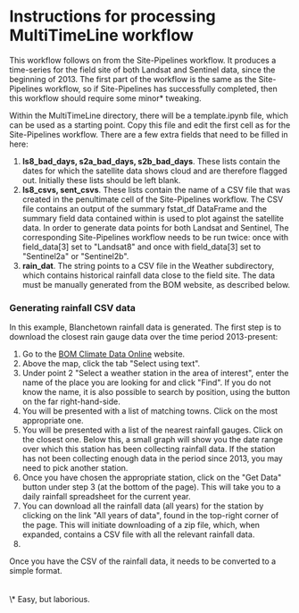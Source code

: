 <H1>Instructions for processing MultiTimeLine workflow</H1>

This workflow follows on from the Site-Pipelines workflow. It produces a
time-series for the field site of both Landsat and Sentinel data, since the
beginning of 2013. The first part of the workflow is the same as the
Site-Pipelines workflow, so if Site-Pipelines has successfully completed, then
this workflow should require some minor* tweaking.<P>

Within the MultiTimeLine directory, there will be a template.ipynb file,
which can be used as a starting point. Copy this file and edit the first cell
as for the Site-Pipelines workflow. There are a few extra fields that need to
be filled in here:
<OL>
    <LI><B>ls8_bad_days, s2a_bad_days, s2b_bad_days</B>. These lists contain
        the dates for which the satellite data shows cloud and are therefore
        flagged out. Initially these lists should be left blank.</LI>
    <LI><B>ls8_csvs, sent_csvs</B>. These lists contain the name of a CSV file
        that was created in the penultimate cell of the Site-Pipelines workflow.
        The CSV file contains an output of the summary fstat_df DataFrame and
        the summary field data contained within is used to plot against the
        satellite data. In order to generate data points for both Landsat and
        Sentinel, The corresponding Site-Pipelines workflow needs to be run
        twice: once with field_data[3] set to "Landsat8" and once with
        field_data[3] set to "Sentinel2a" or "Sentinel2b".</LI>
    <LI><B>rain_dat</B>. The string points to a CSV file in the Weather
        subdirectory, which contains historical rainfall data close to the field
        site. The data must be manually generated from the BOM website, as
        described below.</LI>
</OL>

### Generating rainfall CSV data

In this example, Blanchetown rainfall data is generated. The first step is to
download the closest rain gauge data over the time period 2013-present:
<OL>
    <LI>Go to the <A HREF=http://www.bom.gov.au/climate/data/index.shtml>BOM
        Climate Data Online</A> website.</LI>
    <LI>Above the map, click the tab "Select using text".</LI>
    <LI>Under point 2 "Select a weather station in the area of interest", enter
        the name of the place you are looking for and click "Find". If you
        do not know the name, it is also possible to search by position, using
        the button on the far right-hand-side.</LI>
    <LI>You will be presented with a list of matching towns. Click on the most
        appropriate one.</LI>
    <LI>You will be presented with a list of the nearest rainfall gauges. Click
        on the closest one. Below this, a small graph will show you the date
        range over which this station has been collecting rainfall data. If the
        station has not been collecting enough data in the period since 2013,
        you may need to pick another station.</LI>
    <LI>Once you have chosen the appropriate station, click on the "Get Data"
        button under step 3 (at the bottom of the page). This will take you to
        a daily rainfall spreadsheet for the current year.</LI>
    <LI>You can download all the rainfall data (all years) for the station by
        clicking on the link "All years of data", found in the top-right corner
        of the page. This will initiate downloading of a zip file, which, when
        expanded, contains a CSV file with all the relevant rainfall data.<LI>
</OL>
Once you have the CSV of the rainfall data, it needs to be converted to a
simple format.
<BR><BR><BR>\* Easy, but laborious.
